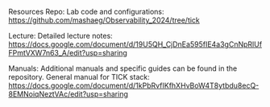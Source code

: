 Resources
Repo: Lab code and configurations: https://github.com/mashaeg/Observability_2024/tree/tick

Lecture: Detailed lecture notes: https://docs.google.com/document/d/19U5QH_CjDnEa595fIE4a3gCnNpRlUfFPmtVXW7n63_A/edit?usp=sharing

Manuals: Additional manuals and specific guides can be found in the repository.
    General manual for TICK stack: https://docs.google.com/document/d/1kPbRvfIKfhXHvBoW4T8ytbdu8ecQ-8EMNoiqNeztVAc/edit?usp=sharing